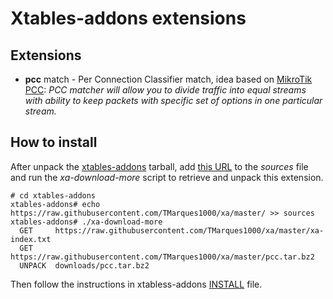 # Xtables-addons extensions

## Extensions
* **pcc** match - Per Connection Classifier match, idea based on [MikroTik PCC](http://wiki.mikrotik.com/wiki/Manual:PCC): *PCC matcher will allow you to divide traffic into equal streams with ability to keep packets with specific set of options in one particular stream.*

## How to install
After unpack the [xtables-addons](http://xtables-addons.sourceforge.net/) tarball, add [this URL](https://raw.githubusercontent.com/TMarques1000/xa/master/) to the _sources_ file and run the _xa-download-more_ script to retrieve and unpack this extension.
```
# cd xtables-addons
xtables-addons# echo https://raw.githubusercontent.com/TMarques1000/xa/master/ >> sources
xtables-addons# ./xa-download-more
  GET     https://raw.githubusercontent.com/TMarques1000/xa/master/xa-index.txt
  GET     https://raw.githubusercontent.com/TMarques1000/xa/master/pcc.tar.bz2
  UNPACK  downloads/pcc.tar.bz2
```
Then follow the instructions in xtabless-addons [INSTALL](http://sourceforge.net/p/xtables-addons/xtables-addons/ci/master/tree/INSTALL) file.
